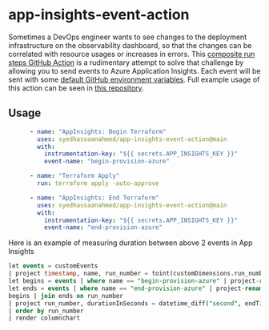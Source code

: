 # app-insights-event-action
Sometimes a DevOps engineer wants to see changes to the deployment infrastructure on the observability dashboard, so that the changes can be correlated with resource usages or increases in errors. This [composite run steps GitHub Action](https://docs.github.com/en/actions/creating-actions/creating-a-composite-run-steps-action) is a rudimentary attempt to solve that challenge by allowing you to send events to Azure Application Insights. Each event will be sent with some [default GitHub environment variables](https://docs.github.com/en/actions/reference/environment-variables#default-environment-variables). Full example usage of this action can be seen in [this repository](https://github.com/syedhassaanahmed/test-app-insights-event-action).

## Usage
```yaml
      - name: "AppInsights: Begin Terraform"
        uses: syedhassaanahmed/app-insights-event-action@main
        with:
          instrumentation-key: "${{ secrets.APP_INSIGHTS_KEY }}"
          event-name: "begin-provision-azure"

      - name: "Terraform Apply"
        run: terraform apply -auto-approve

      - name: "AppInsights: End Terraform"
        uses: syedhassaanahmed/app-insights-event-action@main
        with:
          instrumentation-key: "${{ secrets.APP_INSIGHTS_KEY }}"
          event-name: "end-provision-azure"
```

Here is an example of measuring duration between above 2 events in App Insights
```sql
let events = customEvents
| project timestamp, name, run_number = toint(customDimensions.run_number);
let begins = events | where name == "begin-provision-azure" | project-rename beginTime = timestamp;
let ends = events | where name == "end-provision-azure" | project-rename endTime = timestamp;
begins | join ends on run_number
| project run_number, durationInSeconds = datetime_diff("second", endTime, beginTime)
| order by run_number
| render columnchart
```

